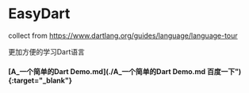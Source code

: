 # EasyDart
collect from https://www.dartlang.org/guides/language/language-tour

更加方便的学习Dart语言

#### [A_一个简单的Dart Demo.md](./A_一个简单的Dart Demo.md 百度一下"){:target="_blank"}
